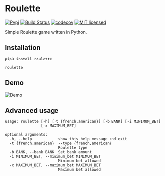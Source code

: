 # Roulette

[![Pypi](https://img.shields.io/pypi/v/roulette.svg)](https://pypi.org/project/roulette)
[![Build Status](https://travis-ci.org/gabfl/roulette.svg?branch=master)](https://travis-ci.org/gabfl/roulette)
[![codecov](https://codecov.io/gh/gabfl/roulette/branch/master/graph/badge.svg)](https://codecov.io/gh/gabfl/roulette)
[![MIT licensed](https://img.shields.io/badge/license-MIT-green.svg)](https://raw.githubusercontent.com/gabfl/roulette/master/LICENSE)

Simple Roulette game written in Python.

## Installation

```
pip3 install roulette

roulette
```

## Demo

![Demo](https://github.com/gabfl/roulette/blob/master/img/demo.gif?raw=true)

## Advanced usage

```
usage: roulette [-h] [-t {french,american}] [-b BANK] [-i MINIMUM_BET]
                [-x MAXIMUM_BET]

optional arguments:
  -h, --help            show this help message and exit
  -t {french,american}, --type {french,american}
                        Roulette type
  -b BANK, --bank BANK  Set bank amount
  -i MINIMUM_BET, --minimum_bet MINIMUM_BET
                        Minimum bet allowed
  -x MAXIMUM_BET, --maximum_bet MAXIMUM_BET
                        Maximum bet allowed
```
